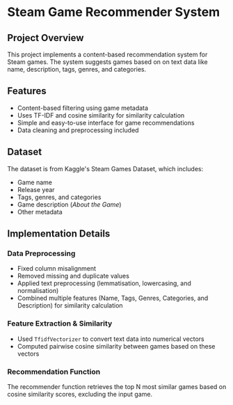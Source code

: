 # **Steam Game Recommender System**

## **Project Overview**
This project implements a content-based recommendation system for Steam games. The system suggests games based on on text data like name, description, tags, genres, and categories.

## **Features**
- Content-based filtering using game metadata  
- Uses TF-IDF and cosine similarity for similarity calculation  
- Simple and easy-to-use interface for game recommendations  
- Data cleaning and preprocessing included

## **Dataset**
The dataset is from Kaggle's Steam Games Dataset, which includes:
- Game name  
- Release year  
- Tags, genres, and categories  
- Game description (*About the Game*)  
- Other metadata

## **Implementation Details**

### **Data Preprocessing**
- Fixed column misalignment  
- Removed missing and duplicate values  
- Applied text preprocessing (lemmatisation, lowercasing, and normalisation)  
- Combined multiple features (Name, Tags, Genres, Categories, and Description) for similarity calculation

### **Feature Extraction & Similarity**
- Used `TfidfVectorizer` to convert text data into numerical vectors  
- Computed pairwise cosine similarity between games based on these vectors

### **Recommendation Function**
The recommender function retrieves the top N most similar games based on cosine similarity scores, excluding the input game.